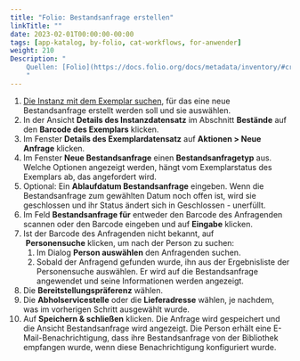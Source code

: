 ```yaml
---
title: "Folio: Bestandsanfrage erstellen"
linkTitle: ""
date: 2023-02-01T00:00:00-00:00
tags: [app-katalog, by-folio, cat-workflows, for-anwender]
weight: 210
Description: "
    Quellen: [Folio](https://docs.folio.org/docs/metadata/inventory/#creating-a-new-request) & [GBV](https://info.gbv.de/display/FOLIOGBVEXTERN/Folio:+Bestandsanfrage+erstellen)
    "
---
```


1.  [Die Instanz mit dem Exemplar suchen](https://info.gbv.de/display/FOLIOGBVEXTERN/Folio%3A+Datensatz+suchen+im+Katalog), für das eine neue Bestandsanfrage erstellt werden soll und sie auswählen.
2.  In der Ansicht **Details des Instanzdatensatz** im Abschnitt **Bestände** auf den **Barcode des Exemplars** klicken.
3.  Im Fenster **Details des Exemplardatensatz** auf **Aktionen > Neue Anfrage** klicken.
4.  Im Fenster **Neue Bestandsanfrage** einen **Bestandsanfragetyp** aus. Welche Optionen angezeigt werden, hängt vom Exemplarstatus des Exemplars ab, das angefordert wird.
5.  Optional: Ein **Ablaufdatum Bestandsanfrage** eingeben. Wenn die Bestandsanfrage zum gewählten Datum noch offen ist, wird sie geschlossen und ihr Status ändert sich in Geschlossen - unerfüllt.
6.  Im Feld **Bestandsanfrage für** entweder den Barcode des Anfragenden scannen oder den Barcode eingeben und auf **Eingabe** klicken.
7.  Ist der Barcode des Anfragenden nicht bekannt, auf  **Personensuche** klicken, um nach der Person zu suchen:
    1.  Im Dialog **Person auswählen** den Anfragenden suchen.
    2.  Sobald der Anfragend gefunden wurde, ihn aus der Ergebnisliste der Personensuche auswählen. Er wird auf die Bestandsanfrage angewendet und seine Informationen werden angezeigt.
8.  Die **Bereitstellungspräferenz** wählen.
9.  Die **Abholservicestelle** oder die **Lieferadresse** wählen, je nachdem, was im vorherigen Schritt ausgewählt wurde.
10.  Auf **Speichern & schließen** klicken. Die Anfrage wird gespeichert und die Ansicht Bestandsanfrage wird angezeigt. Die Person erhält eine E-Mail-Benachrichtigung, dass ihre Bestandsanfrage von der Bibliothek empfangen wurde, wenn diese Benachrichtigung konfiguriert wurde.
